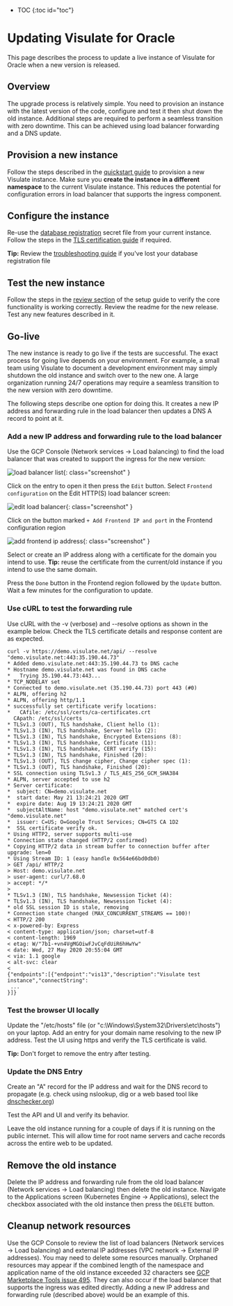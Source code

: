 * TOC
{:toc id="toc"}
# Updating Visulate for Oracle

This page describes the process to update a live instance of Visulate for Oracle when a new version is released.

## Overview

The upgrade process is relatively simple. You need to provision an instance with the latest version of the code, configure and test it then shut down the old instance. Additional steps are required to perform a seamless transition with zero downtime. This can be achieved using load balancer forwarding and a DNS update.

## Provision a new instance

Follow the steps described in the [quickstart guide](/pages/quickstart.html) to provision a new Visulate instance. Make sure you **create the instance in a different namespace** to the current Visulate instance. This reduces the potential for configuration errors in load balancer that supports the ingress component. 

## Configure the instance

Re-use the [database registration](/pages/database-registration.html#apply-a-new-kubernetes-secret) secret file from your current instance. Follow the steps in the [TLS certification guide](/pages/tls-cert.html) if required.

**Tip:** Review the [troubleshooting guide](/pages/troubleshooting.html#lost-database-registration-file) if you've lost your database registration file 

## Test the new instance

Follow the steps in the [review section](/pages/quickstart.html#review-your-database-and-its-data-model) of the setup guide to verify the core functionality is working correctly. Review the readme for the new release. Test any new features described in it.

## Go-live

The new instance is ready to go live if the tests are successful. The exact process for going live depends on your environment. For example, a small team using Visulate to document a development environment may simply shutdown the old instance and switch over to the new one. A large organization running 24/7 operations may require a seamless transition to the new version with zero downtime. 

The following steps describe one option for doing this. It creates a new IP address and forwarding rule in the load balancer then updates a DNS A record to point at it. 

### Add a new IP address and forwarding rule to the load balancer

Use the GCP Console (Network services -> Load balancing) to find the load balancer that was created to support the ingress for the new version: 

![load balancer list](/images/load-balancer-list.png){: class="screenshot" }

Click on the entry to open it then press the `Edit` button. Select `Frontend configuration` on the Edit HTTP(S) load balancer screen: 

![edit load balancer](/images/edit-load-balancer.png){: class="screenshot" }

Click on the button marked `+ Add Frontend IP and port` in the Frontend configuration region

![add frontend ip address](/images/add-frontend-ip.png){: class="screenshot" }

Select or create an IP address along with a certificate for the domain you intend to use. **Tip:** reuse the certificate from the current/old instance if you intend to use the same domain. 

Press the `Done` button in the Frontend region followed by the `Update` button. Wait a few minutes for the configuration to update.

### Use cURL to test the forwarding rule

Use cURL with the -v (verbose) and --resolve options as shown in the example below. Check the TLS certificate details and response content are as expected.

```
curl -v https://demo.visulate.net/api/ --resolve "demo.visulate.net:443:35.190.44.73"
* Added demo.visulate.net:443:35.190.44.73 to DNS cache
* Hostname demo.visulate.net was found in DNS cache
*   Trying 35.190.44.73:443...
* TCP_NODELAY set
* Connected to demo.visulate.net (35.190.44.73) port 443 (#0)
* ALPN, offering h2
* ALPN, offering http/1.1
* successfully set certificate verify locations:
*   CAfile: /etc/ssl/certs/ca-certificates.crt
  CApath: /etc/ssl/certs
* TLSv1.3 (OUT), TLS handshake, Client hello (1):
* TLSv1.3 (IN), TLS handshake, Server hello (2):
* TLSv1.3 (IN), TLS handshake, Encrypted Extensions (8):
* TLSv1.3 (IN), TLS handshake, Certificate (11):
* TLSv1.3 (IN), TLS handshake, CERT verify (15):
* TLSv1.3 (IN), TLS handshake, Finished (20):
* TLSv1.3 (OUT), TLS change cipher, Change cipher spec (1):
* TLSv1.3 (OUT), TLS handshake, Finished (20):
* SSL connection using TLSv1.3 / TLS_AES_256_GCM_SHA384
* ALPN, server accepted to use h2
* Server certificate:
*  subject: CN=demo.visulate.net
*  start date: May 21 13:24:21 2020 GMT
*  expire date: Aug 19 13:24:21 2020 GMT
*  subjectAltName: host "demo.visulate.net" matched cert's "demo.visulate.net"
*  issuer: C=US; O=Google Trust Services; CN=GTS CA 1D2
*  SSL certificate verify ok.
* Using HTTP2, server supports multi-use
* Connection state changed (HTTP/2 confirmed)
* Copying HTTP/2 data in stream buffer to connection buffer after upgrade: len=0
* Using Stream ID: 1 (easy handle 0x564e66bd0db0)
> GET /api/ HTTP/2
> Host: demo.visulate.net
> user-agent: curl/7.68.0
> accept: */*
> 
* TLSv1.3 (IN), TLS handshake, Newsession Ticket (4):
* TLSv1.3 (IN), TLS handshake, Newsession Ticket (4):
* old SSL session ID is stale, removing
* Connection state changed (MAX_CONCURRENT_STREAMS == 100)!
< HTTP/2 200 
< x-powered-by: Express
< content-type: application/json; charset=utf-8
< content-length: 1969
< etag: W/"7b1-+vn4VgMGOiwFJvCqFdUiR6hHwYw"
< date: Wed, 27 May 2020 20:55:04 GMT
< via: 1.1 google
< alt-svc: clear
< 
{"endpoints":[{"endpoint":"vis13","description":"Visulate test instance","connectString":
 ...
}]}
```

### Test the browser UI locally

Update the "/etc/hosts" file (or "c:\Windows\System32\Drivers\etc\hosts") on your laptop. Add an entry for your domain name resolving to the new IP address. Test the UI using https and verify the TLS certificate is valid. 

**Tip:** Don't forget to remove the entry after testing.

### Update the DNS Entry

Create an "A" record for the IP address and wait for the DNS record to propagate (e.g. check using nslookup, dig or a web based tool like [dnschecker.org](https://dnschecker.org/))

Test the API and UI and verify its behavior.

Leave the old instance running for a couple of days if it is running on the public internet. This will allow time for root name servers and cache records across the entire web to be updated. 

## Remove the old instance
Delete the IP address and forwarding rule from the old load balancer (Network services -> Load balancing) then delete the old instance. Navigate to the Applications screen (Kubernetes Engine -> Applications), select the checkbox associated with the old instance then press the `DELETE` button.

## Cleanup network resources

Use the GCP Console to review the list of load balancers (Network services -> Load balancing) and external IP addresses (VPC network -> External IP addresses). You may need to delete some resources manually. Orphaned resources may appear if the combined length of the namespace and application name of the old instance exceeded 32 characters see [GCP Marketplace Tools issue 495](https://github.com/GoogleCloudPlatform/marketplace-k8s-app-tools/issues/495). They can also occur if the load balancer that supports the ingress was edited directly. Adding a new IP address and forwarding rule (described above) would be an example of this.